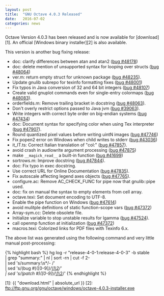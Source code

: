 ```yaml
---
layout: post
title:  "GNU Octave 4.0.3 Released"
date:   2016-07-02
categories: news
---
```


Octave Version 4.0.3 has been released and is now available for [download][1].
An official [Windows binary installer][2] is also available.

This version is another bug fixing release:

- doc: clarify differences between atan and atan2 ([bug #48178](https://savannah.gnu.org/bugs/?48178))
- doc: delete mention of unsupported syntax for looping over structs ([bug #48064](https://savannah.gnu.org/bugs/?48064))
- ver.m: return empty struct for unknown package ([bug #48235](https://savannah.gnu.org/bugs/?48235)).
- Update gnulib subrepo for texinfo formatting fixes ([bug #48001](https://savannah.gnu.org/bugs/?48001))
- Fix typos in Java conversion of 32 and 64 bit integers ([bug #48107](https://savannah.gnu.org/bugs/?48107))
- Create valid gnuplot commands even for single-entry colormaps ([bug #48083](https://savannah.gnu.org/bugs/?48083)).
- orderfields.m: Remove trailing bracket in docstring ([bug #48063](https://savannah.gnu.org/bugs/?48063)).
- Don't overly restrict options passed to Java jvm ([bug #39063](https://savannah.gnu.org/bugs/?39063)).
- Write integers with correct byte order on big-endian systems ([bug #47434](https://savannah.gnu.org/bugs/?47434))
- doc: Document syntax for specifying color when using Tex interpreter ([bug #47907](https://savannah.gnu.org/bugs/?47907)).
- Round quantized pixel values before writing uintN images ([bug #47746](https://savannah.gnu.org/bugs/?47746))
- Fix popen2 error on Windows when child writes to stderr ([bug #43036](https://savannah.gnu.org/bugs/?43036))
- it_IT.ts: Correct Italian translation of "col:" ([bug #47857](https://savannah.gnu.org/bugs/?47857)).
- avoid crash in audiowrite argument processing ([bug #47875](https://savannah.gnu.org/bugs/?47875))
- make `__magick_read__` a built-in function ([bug #41699](https://savannah.gnu.org/bugs/?41699))
- sortrows.m: Improve docstring ([bug #47844](https://savannah.gnu.org/bugs/?47844)).
- doc: Fix typo in exec docstring.
- Use correct URL for Online Documentation ([bug #47835](https://savannah.gnu.org/bugs/?47835)).
- Fix autoscale affecting legend axes objects ([bug #47765](https://savannah.gnu.org/bugs/?47765)).
- configure.ac: Remove AC_CHECK_FUNC for pipe now that gnulib::pipe used.
- doc: fix on manual the syntax to empty elements from cell array.
- octave.texi: Set document encoding to UTF-8.
- Enable the pipe function on Windows ([bug #47614](https://savannah.gnu.org/bugs/?47614))
- avoid mulitple definitions of static function-scope vars ([bug #47372](https://savannah.gnu.org/bugs/?47372))
- Array-sym.cc: Delete obsolete file.
- Initialize variable to stop unstable results for lgamma ([bug #47524](https://savannah.gnu.org/bugs/?47524)).
- call openmp function at initialization ([bug #47372](https://savannah.gnu.org/bugs/?47372))
- macros.texi: Colorized links for PDF files with Texinfo 6.x.

The above list was generated using the following command and very little
manual post-processing:

{% highlight bash %}
hg log -r "release-4-0-1:release-4-0-3" -b stable \
| grep "summary:" | nl | sort -rn | cut -f 2- \
| sed 's/summary:\s*/- /' \
| sed 's/\(bug #\)\([0-9]*\)/[\1\2](https:\/\/savannah.gnu.org\/bugs\/?\2)/' \
| sed 's/\(patch #\)\([0-9]*\)/[\1\2](https:\/\/savannah.gnu.org\/patch\/?\2)/'
{% endhighlight %}

[1]: {{ "download.html" | absolute_url }}
[2]: ftp://ftp.gnu.org/gnu/octave/windows/octave-4.0.3-installer.exe
